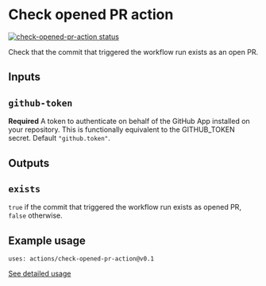 # Check opened PR action

<p>
  <a href="https://github.com/sogoagain/check-opened-pr-action/actions"><img alt="check-opened-pr-action status" src="https://github.com/sogoagain/check-opened-pr-action/workflows/units-test/badge.svg"></a>
</p>

Check that the commit that triggered the workflow run exists as an open PR.

## Inputs

## `github-token`

**Required** A token to authenticate on behalf of the GitHub App installed on your repository. This is functionally equivalent to the GITHUB_TOKEN secret. Default `"github.token"`.

## Outputs

## `exists`

`true` if the commit that triggered the workflow run exists as opened PR, `false` otherwise.

## Example usage

```
uses: actions/check-opened-pr-action@v0.1
```

[See detailed usage](https://github.com/sogoagain/scrambling-text-js/blob/master/.github/workflows/main.yml#L14)
